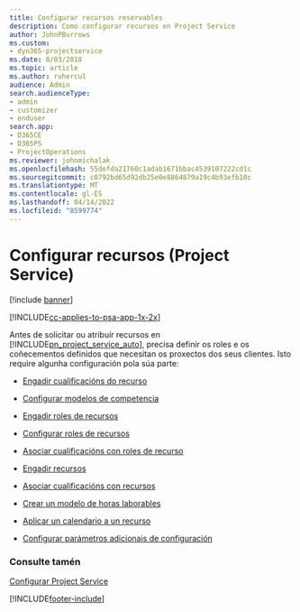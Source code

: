 ```yaml
---
title: Configurar recursos reservables
description: Como configurar recursos en Project Service
author: JohnPBurrows
ms.custom:
- dyn365-projectservice
ms.date: 8/03/2018
ms.topic: article
ms.author: ruhercul
audience: Admin
search.audienceType:
- admin
- customizer
- enduser
search.app:
- D365CE
- D365PS
- ProjectOperations
ms.reviewer: johnmichalak
ms.openlocfilehash: 55defda21760c1adab1671bbac4539107222cd1c
ms.sourcegitcommit: c0792bd65d92db25e0e8864879a19c4b93efb10c
ms.translationtype: MT
ms.contentlocale: gl-ES
ms.lasthandoff: 04/14/2022
ms.locfileid: "8599774"
---
```

# <a name="set-up-resources-project-service"></a>Configurar recursos (Project Service)

[!include [banner](../includes/psa-now-project-operations.md)]

[!INCLUDE[cc-applies-to-psa-app-1x-2x](../includes/cc-applies-to-psa-app-1x-2x.md)]

Antes de solicitar ou atribuír recursos en [!INCLUDE[pn_project_service_auto](../includes/pn-project-service-auto.md)], precisa definir os roles e os coñecementos definidos que necesitan os proxectos dos seus clientes. Isto require algunha configuración pola súa parte:  
  
-   [Engadir cualificacións do recurso](../psa/add-resource-skills.md)  
  
-   [Configurar modelos de competencia](../psa/set-up-proficiency-models.md)  
  
-   [Engadir roles de recursos](../psa/add-resource-roles.md)  
  
-   [Configurar roles de recursos](../psa/configure-resource-roles.md)  
  
-   [Asociar cualificacións con roles de recurso](../psa/associate-skills-with-resource-roles.md)  
  
-   [Engadir recursos](../psa/add-resources.md)  
  
-   [Asociar cualificacións con recursos](../psa/associate-skills-with-resources.md)  
  
-   [Crear un modelo de horas laborables](../psa/create-work-hours-template.md)  
  
-   [Aplicar un calendario a un recurso](../psa/apply-calendar-resource.md)  
  
-   [Configurar parámetros adicionais de configuración](../psa/configure-additional-parameters-settings.md)  
  
### <a name="see-also"></a>Consulte tamén  
 [Configurar Project Service](../psa/configure.md)


[!INCLUDE[footer-include](../includes/footer-banner.md)]
